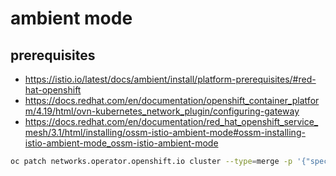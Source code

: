 # ambient mode

## prerequisites

* <https://istio.io/latest/docs/ambient/install/platform-prerequisites/#red-hat-openshift>
* <https://docs.redhat.com/en/documentation/openshift_container_platform/4.19/html/ovn-kubernetes_network_plugin/configuring-gateway>
* <https://docs.redhat.com/en/documentation/red_hat_openshift_service_mesh/3.1/html/installing/ossm-istio-ambient-mode#ossm-installing-istio-ambient-mode_ossm-istio-ambient-mode>

```sh
oc patch networks.operator.openshift.io cluster --type=merge -p '{"spec":{"defaultNetwork":{"ovnKubernetesConfig":{"gatewayConfig":{"routingViaHost": true}}}}}'
```
